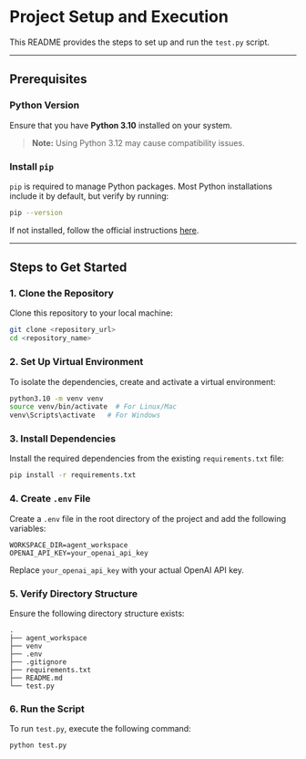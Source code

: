 # Project Setup and Execution

This README provides the steps to set up and run the `test.py` script.&#x20;

---

## Prerequisites

### Python Version

Ensure that you have **Python 3.10** installed on your system.

> **Note:** Using Python 3.12 may cause compatibility issues.

### Install `pip`

`pip` is required to manage Python packages. Most Python installations include it by default, but verify by running:

```bash
pip --version
```

If not installed, follow the official instructions [here](https://pip.pypa.io/en/stable/installation/).

---

## Steps to Get Started

### 1. Clone the Repository

Clone this repository to your local machine:

```bash
git clone <repository_url>
cd <repository_name>
```

### 2. Set Up Virtual Environment

To isolate the dependencies, create and activate a virtual environment:

```bash
python3.10 -m venv venv
source venv/bin/activate  # For Linux/Mac
venv\Scripts\activate   # For Windows
```

### 3. Install Dependencies

Install the required dependencies from the existing `requirements.txt` file:

```bash
pip install -r requirements.txt
```

### 4. Create `.env` File

Create a `.env` file in the root directory of the project and add the following variables:

```dotenv
WORKSPACE_DIR=agent_workspace
OPENAI_API_KEY=your_openai_api_key
```

Replace `your_openai_api_key` with your actual OpenAI API key.

### 5. Verify Directory Structure

Ensure the following directory structure exists:

```
.
├── agent_workspace
├── venv
├── .env
├── .gitignore
├── requirements.txt
├── README.md
└── test.py
```

### 6. Run the Script

To run `test.py`, execute the following command:

```bash
python test.py
```
